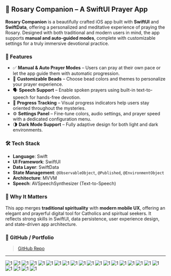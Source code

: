## 📿 Rosary Companion – A SwiftUI Prayer App

**Rosary Companion** is a beautifully crafted iOS app built with **SwiftUI** and **SwiftData**, offering a personalized and meditative experience of praying the Rosary. Designed with both traditional and modern users in mind, the app supports **manual and auto-guided modes**, complete with customizable settings for a truly immersive devotional practice.

### 🚀 Features

- ✅ **Manual & Auto Prayer Modes** – Users can pray at their own pace or let the app guide them with automatic progression.
- 🎨 **Customizable Beads** – Choose bead colors and themes to personalize your prayer experience.
- 🗣️ **Speech Support** – Enable spoken prayers using built-in text-to-speech for hands-free devotion.
- 🧘 **Progress Tracking** – Visual progress indicators help users stay oriented throughout the mysteries.
- ⚙️ **Settings Panel** – Fine-tune colors, audio settings, and prayer speed with a dedicated configuration menu.
- 🌗 **Dark Mode Support** – Fully adaptive design for both light and dark environments.

### 🛠️ Tech Stack

- **Language**: Swift
- **UI Framework**: SwiftUI
- **Data Layer**: SwiftData
- **State Management**: `@ObservableObject`, `@Published`, `@EnvironmentObject`
- **Architecture**: MVVM
- **Speech**: AVSpeechSynthesizer (Text-to-Speech)

### 📱 Why It Matters

This app merges **traditional spirituality** with **modern mobile UX**, offering an elegant and prayerful digital tool for Catholics and spiritual seekers. It reflects strong skills in SwiftUI, data persistence, user experience design, and state-driven app architecture.

### 🔗 GitHub / Portfolio

> [GitHub Repo](https://github.com/philipszdavido/Rosary)

---

![1](/images/1.png)
![1](/images/2.png)
![1](/images/3.png)
![1](/images/4.png)
![1](/images/5.png)
![1](/images/6.png)
![1](/images/7.png)
![1](/images/8.png)
![1](/images/9.png)
![1](/images/10.png)
![1](/images/11.png)
![1](/images/12.png)
![1](/images/13.png)
![1](/images/14.png)
![1](/images/15.png)
![1](/images/16.png)
![1](/images/17.png)
![1](/images/18.png)
![1](/images/19.png)
![1](/images/20.png)
![1](/images/21.png)
![1](/images/22.png)
![1](/images/23.png)
